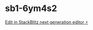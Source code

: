 # sb1-6ym4s2

[Edit in StackBlitz next generation editor ⚡️](https://stackblitz.com/~/github.com/LotfiCH/sb1-6ym4s2)